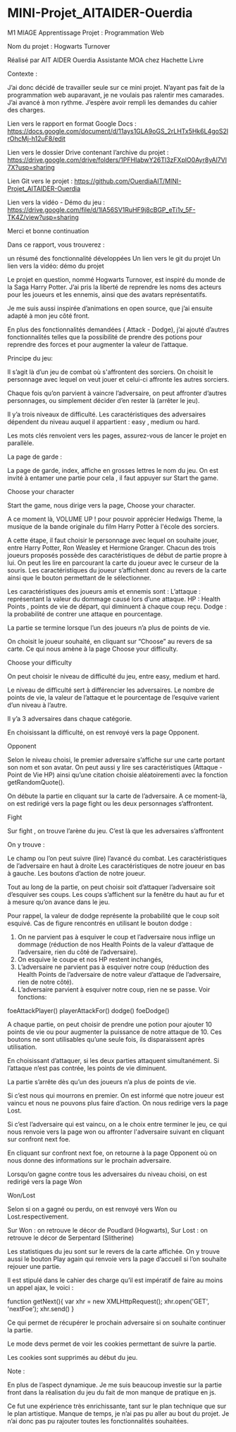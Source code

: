 # MINI-Projet_AITAIDER-Ouerdia

M1 MIAGE Apprentissage
Projet : Programmation Web


Nom du projet : Hogwarts Turnover




Réalisé par AIT AIDER Ouerdia
Assistante MOA chez Hachette Livre


Contexte :


J’ai donc décidé de travailler seule sur ce mini projet. N’ayant pas fait de la programmation web auparavant, je ne voulais pas ralentir mes camarades. J’ai avancé à mon rythme. J’espère avoir rempli les demandes du cahier des charges.


Lien vers le rapport en format Google Docs :
https://docs.google.com/document/d/11ays1GLA9oGS_2rLHTx5Hk6L4goS2lrOhcMj-h12uF8/edit

Lien vers le dossier Drive contenant  l’archive du projet :
https://drive.google.com/drive/folders/1PFHIabwY26Tl3zFXplO0Ayr8yAl7Vl7X?usp=sharing



Lien Git  vers le projet :
https://github.com/OuerdiaAIT/MINI-Projet_AITAIDER-Ouerdia


Lien vers la  vidéo - Démo du jeu : 
https://drive.google.com/file/d/1lA56SV1RuHF9j8cBGP_eTi1v_5F-TK4Z/view?usp=sharing




Merci et bonne continuation 


Dans ce rapport, vous trouverez :


un résumé des fonctionnalité développées 
Un lien vers le git du projet 
Un lien vers la vidéo: démo du projet




Le projet en question, nommé Hogwarts Turnover, est inspiré du monde de la Saga Harry Potter. J’ai pris la liberté de reprendre les noms des acteurs pour les joueurs et les ennemis, ainsi que des avatars représentatifs. 


Je me suis aussi inspirée d’animations en open source, que j’ai ensuite adapté à mon jeu côté front.


En plus des fonctionnalités demandées ( Attack - Dodge), j’ai ajouté d’autres fonctionnalités telles que la possibilité de prendre des potions pour reprendre des forces et pour augmenter la valeur de l’attaque.




Principe du jeu:




Il s’agit là d’un jeu de combat où s'affrontent des sorciers. On choisit le personnage avec lequel on veut jouer et celui-ci affronte les autres sorciers.


Chaque fois qu’on parvient à vaincre l’adversaire, on peut affronter d’autres personnages, ou simplement décider d’en rester là (arrêter le jeu). 


Il y’a trois niveaux de difficulté. Les caractéristiques des adversaires dépendent du niveau auquel il appartient : easy , medium ou hard.


Les mots clés renvoient vers les pages, assurez-vous de lancer le projet en parallèle.
 


La page de garde :




La page de garde, index, affiche en grosses lettres le nom du jeu. On est invité à entamer une partie pour cela , il faut appuyer sur Start the game.




Choose your character




Start the game, nous dirige vers la page, Choose your character. 


A ce moment là, VOLUME UP ! pour pouvoir apprécier Hedwigs Theme, la musique de la bande originale du film Harry Potter à l'école des sorciers.


A cette étape, il faut choisir le personnage avec lequel on souhaite jouer, entre Harry Potter, Ron Weasley et Hermione Granger.
Chacun des trois joueurs proposés possède des caractéristiques de début de partie propre à lui. On peut les lire en parcourant la carte du joueur avec le curseur de la souris. Les caractéristiques du joueur s’affichent donc au revers de la carte ainsi que le bouton permettant de le sélectionner.


Les caractéristiques des joueurs amis et ennemis sont :
L’attaque : représentant la valeur du dommage causé lors d’une attaque.
HP : Health Points , points de vie de départ, qui diminuent à chaque coup reçu.
Dodge : la probabilité de contrer une attaque en pourcentage.


La partie se termine lorsque l’un des joueurs n’a plus de points de vie.


 On choisit le joueur souhaité, en cliquant sur “Choose” au revers de sa carte. Ce qui nous amène à la page Choose your difficulty.




Choose your difficulty 


On peut choisir le niveau de difficulté du jeu, entre easy, medium et hard. 


Le niveau de difficulté sert à différencier les adversaires. Le nombre de points de vie, la valeur de l’attaque et le pourcentage de l’esquive varient d’un niveau à l’autre.


Il y’a 3 adversaires dans chaque catégorie.


En choisissant la difficulté, on est renvoyé vers la page Opponent.




Opponent 


Selon le niveau choisi, le premier adversaire s’affiche sur une carte portant son nom et son avatar. On peut aussi y lire ses caractéristiques (Attaque - Point de Vie HP) ainsi qu’une citation choisie aléatoirementi avec la fonction getRandomQuote().




On débute la partie en cliquant sur la carte de l’adversaire. A ce moment-là, on est redirigé vers la page fight ou les deux personnages s’affrontent.




Fight 


Sur fight , on trouve l’arène du jeu. C’est là que les adversaires s’affrontent 


On y trouve :


Le champ ou l’on peut suivre (lire) l’avancé du combat.
Les caractéristiques de l’adversaire en haut à droite
Les caractéristiques de notre joueur en bas à gauche.
Les boutons d’action de notre joueur.


Tout au long de la partie, on peut choisir soit d’attaquer l’adversaire soit d’esquiver ses coups. Les coups s’affichent sur la fenêtre du haut au fur et à mesure qu’on avance dans le jeu.


Pour rappel, la valeur de dodge représente la probabilité que le coup soit esquivé. Cas de figure rencontrés en utilisant le bouton dodge : 


1. On ne parvient pas à esquiver le coup et l’adversaire nous inflige un dommage (réduction de nos Health Points de la valeur d’attaque de l’adversaire, rien du côté de l’adversaire). 
2. On esquive le coupe et nos HP restent inchangés, 
3. L’adversaire ne parvient pas à esquiver notre coup (réduction des Health Points de l’adversaire de notre valeur d’attaque de l’adversaire, rien de notre côté). 
4. L’adversaire parvient à esquiver notre coup, rien ne se passe.
Voir fonctions:

foeAttackPlayer()
playerAttackFor()
dodge()
foeDodge()


A chaque partie, on peut  choisir de prendre une potion pour ajouter 10 points de vie ou pour augmenter la puissance de notre attaque de 10. Ces boutons ne sont utilisables qu’une seule fois, ils disparaissent après utilisation.


En choisissant d’attaquer, si les deux parties attaquent simultanément. Si l’attaque n’est pas contrée, les points de vie diminuent.
 
La partie s’arrête dès qu’un des joueurs n’a plus de points de vie.


Si c’est nous qui mourrons en premier. On est informé que notre joueur est vaincu et nous ne pouvons plus faire d’action. 
On nous redirige vers la page Lost.


Si c’est l’adversaire qui est vaincu, on a le choix entre terminer le jeu, ce qui nous renvoie vers la page won ou affronter l'adversaire suivant en cliquant sur confront next foe.


En cliquant sur confront next foe, on retourne à la page Opponent où on nous donne des informations sur le prochain adversaire.




Lorsqu’on gagne contre tous les adversaires du niveau choisi, on est redirigé vers la page Won




Won/Lost




Selon si on a gagné ou perdu, on est renvoyé vers Won ou Lost.respectivement.


Sur Won : on retrouve le décor de Poudlard (Hogwarts),
Sur Lost : on retrouve le décor de Serpentard (Slitherine)


 Les statistiques du jeu sont sur le revers de la carte affichée. On y trouve aussi le bouton Play again qui renvoie vers la page d’accueil si l’on souhaite rejouer une partie.




Il est stipulé dans le cahier des charge qu’il est impératif de faire au moins un appel ajax, le voici :
        
function getNext(){
                var xhr = new XMLHttpRequest();
                xhr.open('GET', 'nextFoe');
                xhr.send()
        }


Ce qui permet de récupérer le prochain adversaire si on souhaite continuer la partie.




Le mode devs permet de voir les cookies permettant de suivre la partie.


Les cookies sont supprimés au début du jeu.  


<script>
        deleteAllCookies();
</script>


Note :


En plus de l’aspect dynamique. Je me suis beaucoup investie sur la partie front dans la réalisation du jeu du fait de mon manque de pratique en js.


Ce fut une expérience très enrichissante, tant sur le plan technique que sur le plan artistique. Manque de temps, je n’ai pas pu aller au bout du projet. Je n’ai donc pas pu rajouter toutes les fonctionnalités souhaitées.
